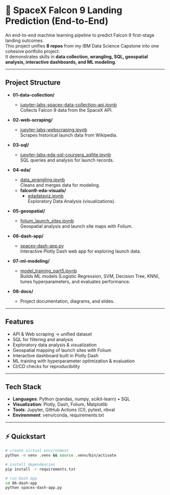 # 🚀 SpaceX Falcon 9 Landing Prediction (End-to-End)

An end-to-end machine learning pipeline to predict Falcon 9 first-stage landing outcomes.  
This project unifies **8 repos** from my IBM Data Science Capstone into one cohesive portfolio project.  
It demonstrates skills in **data collection, wrangling, SQL, geospatial analysis, interactive dashboards, and ML modeling**.

---

## Project Structure

- **01-data-collection/**
  - [jupyter-labs-spacex-data-collection-api.ipynb](01-data-collection/Spacex-data-collection-api.ipynb)  
  Collects Falcon 9 data from the SpaceX API.

- **02-web-scraping/**
  - [jupyter-labs-webscraping.ipynb](02-web-scraping/Spacex-wiki-webscraping.ipynb)  
  Scrapes historical launch data from Wikipedia.

- **03-sql/**
  - [jupyter-labs-eda-sql-coursera_sqllite.ipynb](03-sql/Spacex-sql-analysis.ipynb)  
  SQL queries and analysis for launch records.

- **04-eda/**
  - [data_wrangling.ipynb](04-eda/Space-X-DataWrangling.ipynb)  
  Cleans and merges data for modeling.  
  - **falcon9-eda-visuals/**
    - [edadataviz.ipynb](04-eda/falcon9-eda-visuals/SpaceX-EDA-Visuals.ipynb)  
    Exploratory Data Analysis (visualizations).

- **05-geospatial/**
  - [folium_launch_sites.ipynb](05-geospatial/SpaceX_Launch_Location.ipynb)  
  Geospatial analysis and launch site maps with Folium.

- **06-dash-app/**
  - [spacex-dash-app.py](06-dash-app/spacex-dash-app.py)  
  Interactive Plotly Dash web app for exploring launch data.

- **07-ml-modeling/**
  - [model_training_part5.ipynb](07-ml-modeling/SpaceX_ML.ipynb)  
  Builds ML models (Logistic Regression, SVM, Decision Tree, KNN), tunes hyperparameters, and evaluates performance.

- **08-docs/**
  - Project documentation, diagrams, and slides.

---

## Features

- API & Web scraping → unified dataset  
- SQL for filtering and analysis  
- Exploratory data analysis & visualization  
- Geospatial mapping of launch sites with Folium  
- Interactive dashboard built in Plotly Dash  
- ML training with hyperparameter optimization & evaluation  
- CI/CD checks for reproducibility

---

## Tech Stack

- **Languages**: Python (pandas, numpy, scikit-learn) • SQL  
- **Visualization**: Plotly, Dash, Folium, Matplotlib  
- **Tools**: Jupyter, GitHub Actions (CI), pytest, nbval  
- **Environment**: venv/conda, requirements.txt  

---

## ⚡ Quickstart

```bash
# create virtual environment
python -m venv .venv && source .venv/bin/activate

# install dependencies
pip install -r requirements.txt

# run Dash app
cd 06-dash-app
python spacex-dash-app.py

